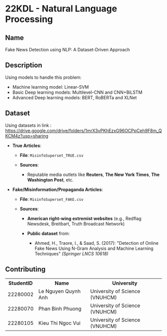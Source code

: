 # 22KDL - Natural Language Processing
## Name
Fake News Detection using NLP: A Dataset-Driven Approach

## Description
Using models to handle this problem:
* Machine learning model: Linear-SVM
* Basic Deep learning models: Multilevel-CNN and CNN+BiLSTM
* Advanced Deep learning models: BERT, RoBERTa and XLNet

## Dataset
Using datasets in link : https://drive.google.com/drive/folders/1mrX3vPKhEzxG96OCPpCeh9F8m_QKCM4z?usp=sharing

* **True Articles**:

  * **File**: `MisinfoSuperset_TRUE.csv`
  * **Sources**:

    * Reputable media outlets like **Reuters**, **The New York Times**, **The Washington Post**, etc.

* **Fake/Misinformation/Propaganda Articles**:

  * **File**: `MisinfoSuperset_FAKE.csv`
  * **Sources**:

    * **American right-wing extremist websites** (e.g., Redflag Newsdesk, Breitbart, Truth Broadcast Network)
    * **Public dataset** from:

      * Ahmed, H., Traore, I., & Saad, S. (2017): "Detection of Online Fake News Using N-Gram Analysis and Machine Learning Techniques" *(Springer LNCS 10618)*

## Contributing
<table>
    <tr>
        <th>StudentID</th>
        <th>Name</th>
        <th>University</th>
    </tr>
    <tr>
        <td>22280002</td>
        <td>Le Nguyen Quynh Anh</td>
        <td>University of Science (VNUHCM)</td>
    </tr>
    <tr>
        <td>22280070</td>
        <td>Phan Binh Phuong</td>
        <td>University of Science (VNUHCM)</td>
    </tr>
    <tr>
        <td>22280105</td>
        <td>Kieu Thi Ngoc Vui</td>
        <td>University of Science (VNUHCM)</td>
    </tr>
</table>
